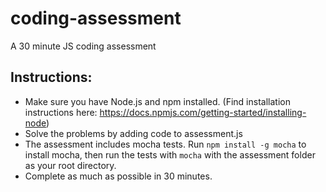 # coding-assessment
A 30 minute JS coding assessment 

## Instructions:
- Make sure you have Node.js and npm installed.  (Find installation instructions here: https://docs.npmjs.com/getting-started/installing-node)
- Solve the problems by adding code to assessment.js
- The assessment includes mocha tests. Run `npm install -g mocha` to install mocha, then run the tests with `mocha` with the assessment folder as your root directory.
- Complete as much as possible in 30 minutes.

